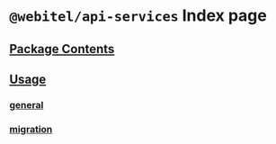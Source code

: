 # `@webitel/api-services` Index page

## [Package Contents](./contents/index.md)

## [Usage](./usage/index.md)

### [general](./usage/general/index.md)

### [migration](./usage/migration/index.md)